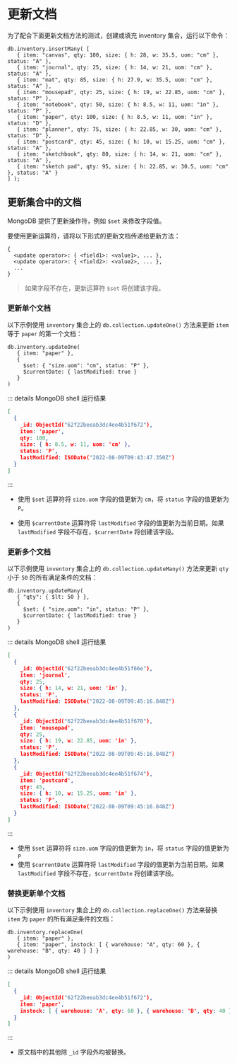 # 更新文档

为了配合下面更新文档方法的测试，创建或填充 inventory 集合，运行以下命令：

```shell
db.inventory.insertMany( [
   { item: "canvas", qty: 100, size: { h: 28, w: 35.5, uom: "cm" }, status: "A" },
   { item: "journal", qty: 25, size: { h: 14, w: 21, uom: "cm" }, status: "A" },
   { item: "mat", qty: 85, size: { h: 27.9, w: 35.5, uom: "cm" }, status: "A" },
   { item: "mousepad", qty: 25, size: { h: 19, w: 22.85, uom: "cm" }, status: "P" },
   { item: "notebook", qty: 50, size: { h: 8.5, w: 11, uom: "in" }, status: "P" },
   { item: "paper", qty: 100, size: { h: 8.5, w: 11, uom: "in" }, status: "D" },
   { item: "planner", qty: 75, size: { h: 22.85, w: 30, uom: "cm" }, status: "D" },
   { item: "postcard", qty: 45, size: { h: 10, w: 15.25, uom: "cm" }, status: "A" },
   { item: "sketchbook", qty: 80, size: { h: 14, w: 21, uom: "cm" }, status: "A" },
   { item: "sketch pad", qty: 95, size: { h: 22.85, w: 30.5, uom: "cm" }, status: "A" }
] );
```

## 更新集合中的文档

MongoDB 提供了更新操作符，例如 `$set` 来修改字段值。

要使用更新运算符，请将以下形式的更新文档传递给更新方法：

```shell
{
  <update operator>: { <field1>: <value1>, ... },
  <update operator>: { <field2>: <value2>, ... },
  ...
}
```

> 如果字段不存在，更新运算符 `$set` 将创建该字段。


### 更新单个文档

以下示例使用 `inventory` 集合上的 `db.collection.updateOne()` 方法来更新 `item` 等于 `paper` 的第一个文档：

```shell
db.inventory.updateOne(
   { item: "paper" },
   {
     $set: { "size.uom": "cm", status: "P" },
     $currentDate: { lastModified: true }
   }
)
```

::: details MongoDB shell 运行结果
```json
[
  {
    _id: ObjectId("62f22beeab3dc4ee4b51f672"),
    item: 'paper',
    qty: 100,
    size: { h: 8.5, w: 11, uom: 'cm' },
    status: 'P',
    lastModified: ISODate("2022-08-09T09:43:47.350Z")
  }
]
```
:::

- 使用 `$set` 运算符将 `size.uom` 字段的值更新为 `cm`，将 `status` 字段的值更新为 `P`。

- 使用 `$currentDate` 运算符将 `lastModified` 字段的值更新为当前日期。如果 `lastModified` 字段不存在，`$currentDate` 将创建该字段。


### 更新多个文档

以下示例使用 `inventory` 集合上的 `db.collection.updateMany()` 方法来更新 `qty` 小于 `50` 的所有满足条件的文档：

```shell
db.inventory.updateMany(
   { "qty": { $lt: 50 } },
   {
     $set: { "size.uom": "in", status: "P" },
     $currentDate: { lastModified: true }
   }
)
```

::: details MongoDB shell 运行结果
```json
[
  {
    _id: ObjectId("62f22beeab3dc4ee4b51f66e"),
    item: 'journal',
    qty: 25,
    size: { h: 14, w: 21, uom: 'in' },
    status: 'P',
    lastModified: ISODate("2022-08-09T09:45:16.848Z")
  },
  {
    _id: ObjectId("62f22beeab3dc4ee4b51f670"),
    item: 'mousepad',
    qty: 25,
    size: { h: 19, w: 22.85, uom: 'in' },
    status: 'P',
    lastModified: ISODate("2022-08-09T09:45:16.848Z")
  },
  {
    _id: ObjectId("62f22beeab3dc4ee4b51f674"),
    item: 'postcard',
    qty: 45,
    size: { h: 10, w: 15.25, uom: 'in' },
    status: 'P',
    lastModified: ISODate("2022-08-09T09:45:16.848Z")
  }
]
```
:::

- 使用 `$set` 运算符将 `size.uom` 字段的值更新为 `in`，将 `status` 字段的值更新为 `P`
- 使用 `$currentDate` 运算符将 `lastModified` 字段的值更新为当前日期。如果 `lastModified` 字段不存在，`$currentDate` 将创建该字段。


### 替换更新单个文档

以下示例使用 `inventory` 集合上的 `db.collection.replaceOne()` 方法来替换 `item` 为 `paper` 的所有满足条件的文档：

```shell
db.inventory.replaceOne(
   { item: "paper" },
   { item: "paper", instock: [ { warehouse: "A", qty: 60 }, { warehouse: "B", qty: 40 } ] }
)
```

::: details MongoDB shell 运行结果
```json
[
  {
    _id: ObjectId("62f22beeab3dc4ee4b51f672"),
    item: 'paper',
    instock: [ { warehouse: 'A', qty: 60 }, { warehouse: 'B', qty: 40 } ]
  }
]
```
:::

- 原文档中的其他除 `_id` 字段外均被替换。